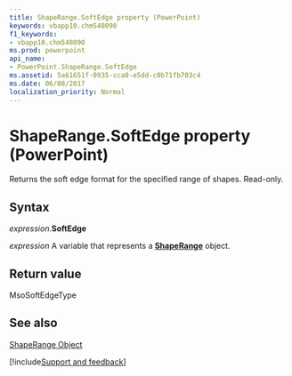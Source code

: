 ```yaml
---
title: ShapeRange.SoftEdge property (PowerPoint)
keywords: vbapp10.chm548090
f1_keywords:
- vbapp10.chm548090
ms.prod: powerpoint
api_name:
- PowerPoint.ShapeRange.SoftEdge
ms.assetid: 5a61651f-0935-cca0-e5dd-c0b71fb703c4
ms.date: 06/08/2017
localization_priority: Normal
---
```



# ShapeRange.SoftEdge property (PowerPoint)

Returns the soft edge format for the specified range of shapes. Read-only.


## Syntax

_expression_.**SoftEdge**

 _expression_ A variable that represents a **[ShapeRange](PowerPoint.ShapeRange.md)** object.


## Return value

MsoSoftEdgeType


## See also


[ShapeRange Object](PowerPoint.ShapeRange.md)

[!include[Support and feedback](~/includes/feedback-boilerplate.md)]